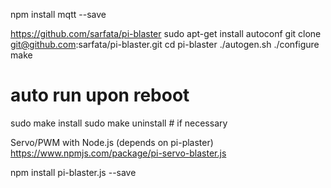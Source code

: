 npm install mqtt --save

https://github.com/sarfata/pi-blaster
sudo apt-get install autoconf
git clone git@github.com:sarfata/pi-blaster.git
cd pi-blaster
./autogen.sh
./configure
make

# auto run upon reboot
sudo make install
sudo make uninstall # if necessary

Servo/PWM with Node.js (depends on pi-plaster)
https://www.npmjs.com/package/pi-servo-blaster.js

npm install pi-blaster.js --save
